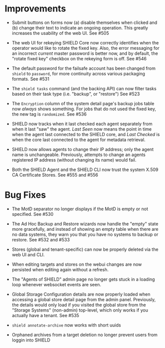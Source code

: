 # Improvements

- Submit buttons on forms now (a) disable themselves when clicked
  and (b) change their text to indicate an ongoing operation.
  This greatly increases the usability of the web UI.  See #505

- The web UI for rekeying SHIELD Core now correctly identifies
  when the operator would like to rotate the fixed key.  Also, the
  error messaging for an incorrect _current_ master password is
  better now, and by default, the "rotate fixed key" checkbox on
  the rekeying form is off.  See #546

- The default password for the failsafe account has been changed
  from `shield` to `password`, for more continuity across various
  packaging formats.  See #531

- The `shield tasks` command (and the backing API) can now filter
  tasks based on their task type (i.e. "backup", or "restore")
  See #523

- The `Encryption` column of the system detail page's backup jobs
  table now _always_ shows something.  For jobs that do not used
  the fixed key, the new tag is `randomized`.  See #536

- SHIELD now tracks when it last checked each agent separately
  from when it last "saw" the agent.  _Last Seen_ now means the
  point in time when the agent last connected to the SHIELD core,
  and _Last Checked_ is when the core last connected to the agent
  for metadata retrieval.

- SHIELD now allows agents to change their IP address; only the
  agent name is unchangeable.  Previously, attempts to change an
  agents registered IP address (without changing its name) would
  fail.

- Both the SHIELD Agent and the SHIELD CLI now trust the system
  X.509 CA Certificate Stores.  See #555 and #556

# Bug Fixes

- The MotD separator no longer displays if the MotD is empty
  or not specified.  See #530

- The Ad Hoc Backup and Restore wizards now handle the "empty"
  state more gracefully, and instead of showing an empty table
  when there are no data systems, they warn you that you have
  no systems to backup or restore.  See #532 and #533

- Stores (global and tenant-specific) can now be properly deleted
  via the web UI and CLI.

- When editing targets and stores on the webui changes are now
  persisted when editing again without a refresh.

- The "Agents of SHIELD" admin page no longer gets stuck in a
  loading loop whenever websocket events are seen.

- Global Storage Configuration details are now properly loaded
  when accessing a global store detail page from the admin panel.
  Previously, the details would only load if you visited the
  global store from the "Storage Systems" (non-admin) top-level,
  which only works if you actually have a tenant.  See #535

- `shield annotate-archive` now works with short uuids

- Orphaned archives from a target deletion no longer prevent users
  from loggin into SHIELD
